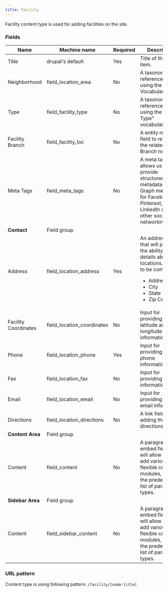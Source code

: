```yaml
---
title: Facility
---
```


Facility content type is used for adding facilities on the site.

### Fields
| Name  | Machine name | Required | Description |
| ------------- | ------------- | ------------- | ------------- |
| Title  | drupal's default  | Yes | Title of the facility item. |
| Neighborhood | field\_location_area  | No | A taxonomy reference field using the Area Vocabulary(area). |
| Type | field\_facility_type  | No | A taxonomy reference field using the "Facility Type" vocabulary. |
| Facility Branch | field\_facility_loc | No | A entity reference field to reference the related Branch node. |
| Meta Tags  | field\_meta_tags  | No | A meta tags field allows us to provide structured metadata and Graph meta tags for Facebook, Pinterest, LinkedIn and other social networking sites. |
| **Contact** | Field group |||
| Address | field\_location_address | Yes | An address field that will provide the ability to add details about the locations. Details to be completed: <ul><li>Address</li><li>City</li><li>State</li><li>Zip Code</li></ul> |
| Facility Coordinates | field_location_coordinates | No | Input for providing the latitude and longitude information. |
| Phone | field\_location_phone | Yes | Input for providing the phone information. |
| Fax | field\_location_fax | No | Input for providing the fax information. |
| Email | field\_location_email | No | Input for providing the email information. |
| Directions | field\_location_directions | No | A link field for adding the directions link. |
| **Content Area** | Field group |||
| Content | field_content | No | A paragraph embed field that will allow us to add various flexible content modules, from the predefined list of paragraph types. |
| **Sidebar Area** | Field group |||
| Content | field\_sidebar_content | No | A paragraph embed field that will allow us to add various flexible content modules, from the predefined list of paragraph types. |

### URL pattern

Content type is using following pattern:
`/facility/[node:title]`
